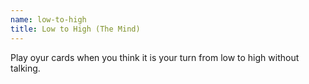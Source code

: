 ```yaml
---
name: low-to-high
title: Low to High (The Mind)
---
```


<p>Play oyur cards when you think it is your turn from low to high without talking.</p>
